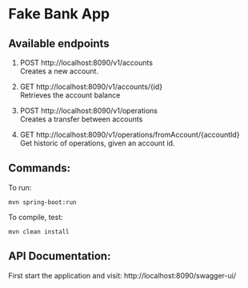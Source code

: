 # Fake Bank App

## Available endpoints
1. POST http://localhost:8090/v1/accounts <br>
   Creates a new account. <br>
   
2. GET http://localhost:8090/v1/accounts/{id}<br>
Retrieves the account balance<br>
   
3. POST http://localhost:8090/v1/operations<br>
Creates a transfer between accounts<br>

4. GET http://localhost:8090/v1/operations/fromAccount/{accountId}<br>
Get historic of operations, given an account id.<br> 
   
## Commands:

To run:

    mvn spring-boot:run

To compile, test:

    mvn clean install

## API Documentation:
First start the application and visit:
    http://localhost:8090/swagger-ui/
